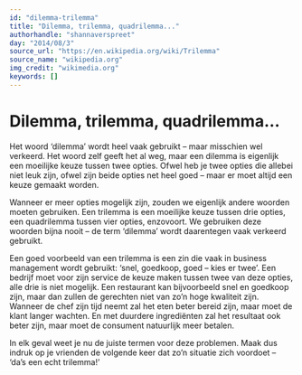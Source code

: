 ```yaml
---
id: "dilemma-trilemma"
title: "Dilemma, trilemma, quadrilemma..."
authorhandle: "shannaverspreet"
day: "2014/08/3"
source_url: "https://en.wikipedia.org/wiki/Trilemma"
source_name: "wikipedia.org"
img_credit: "wikimedia.org"
keywords: []
---
```

# Dilemma, trilemma, quadrilemma...
Het woord ‘dilemma’ wordt heel vaak gebruikt – maar misschien wel verkeerd. Het woord zelf geeft het al weg, maar een dilemma is eigenlijk een moeilijke keuze tussen twee opties. Ofwel heb je twee opties die allebei niet leuk zijn, ofwel zijn beide opties net heel goed – maar er moet altijd een keuze gemaakt worden.

Wanneer er meer opties mogelijk zijn, zouden we eigenlijk andere woorden moeten gebruiken. Een trilemma is een moeilijke keuze tussen drie opties, een quadrilemma tussen vier opties, enzovoort. We gebruiken deze woorden bijna nooit – de term ‘dilemma’ wordt daarentegen vaak verkeerd gebruikt.

Een goed voorbeeld van een trilemma is een zin die vaak in business management wordt gebruikt: ‘snel, goedkoop, goed – kies er twee’. Een bedrijf moet voor zijn service de keuze maken tussen twee van deze opties, alle drie is niet mogelijk. Een restaurant kan bijvoorbeeld snel en goedkoop zijn, maar dan zullen de gerechten niet van zo’n hoge kwaliteit zijn. Wanneer de chef zijn tijd neemt zal het eten beter bereid zijn, maar moet de klant langer wachten. En met duurdere ingrediënten zal het resultaat ook beter zijn, maar moet de consument natuurlijk meer betalen.

In elk geval weet je nu de juiste termen voor deze problemen. Maak dus indruk op je vrienden de volgende keer dat zo’n situatie zich voordoet – ‘da’s een echt trilemma!’
